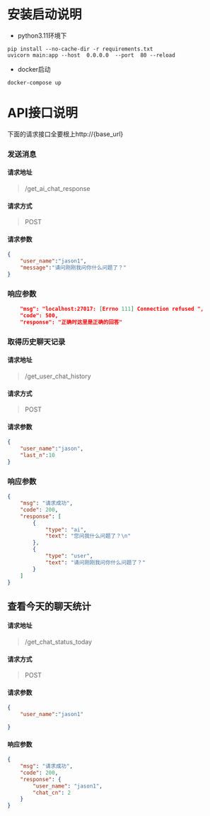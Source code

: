 # 安装启动说明




+ python3.11环境下
``` shell
pip install --no-cache-dir -r requirements.txt
uvicorn main:app --host  0.0.0.0  --port  80 --reload
```
+ docker启动
``` shell
docker-compose up
```



# API接口说明
下面的请求接口全要根上http://{base_url}
### 发送消息
#### 请求地址
> /get_ai_chat_response
#### 请求方式
> POST
#### 请求参数
``` json
{
    "user_name":"jason1",
    "message":"请问刚刚我问你什么问题了？"
}
```
### 响应参数
``` json
    "msg": "localhost:27017: [Errno 111] Connection refused ",
    "code": 500,
    "response": "正确时这里是正确的回答"
```

### 取得历史聊天记录
#### 请求地址
> /get_user_chat_history
#### 请求方式
> POST
#### 请求参数
``` json
{
    "user_name":"jason",
    "last_n":10
}
```
### 响应参数
``` json
{
    "msg": "请求成功",
    "code": 200,
    "response": [
        {
            "type": "ai",
            "text": "您问我什么问题了？\n"
        },
        {
            "type": "user",
            "text": "请问刚刚我问你什么问题了？"
        }
    ]
}
```
## 查看今天的聊天统计
#### 请求地址
> /get_chat_status_today
#### 请求方式
> POST
#### 请求参数
``` json
{
    "user_name":"jason1"

}
```

#### 响应参数
``` json
{
    "msg": "请求成功",
    "code": 200,
    "response": {
        "user_name": "jason1",
        "chat_cn": 2
    }
}
```